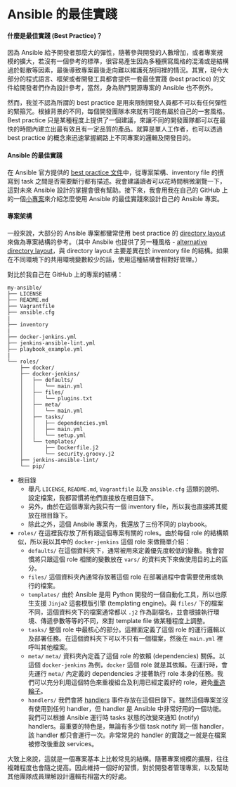 # Ansible 的最佳實踐

#### 什麼是最佳實踐 (Best Practice)？

因為 Ansible 給予開發者那麼大的彈性，隨著參與開發的人數增加，或者專案規模的擴大，若沒有一個參考的標準，很容易產生因為多種撰寫風格的混淆或是結構過於鬆散等因素，最後導致專案最後走向難以維護死胡同裡的情況。其實，現今大部分的程式語言、框架或者開發工具都會提供一套最佳實踐 (best practice) 的文件給開發者們作為設計參考，當然，身為熱門開源專案的 Ansible 也不例外。

然而，我並不認為所謂的 best practice 是用來限制開發人員都不可以有任何彈性的緊箍咒。根據背景的不同，每個開發團隊本來就有可能有屬於自己的一套風格。Best practice 只是某種程度上提供了一個建議，來讓不同的開發團隊都可以在最快的時間內建立出最有效且有一定品質的產品。就算是單人工作者，也可以透過 best practice 的概念來迅速掌握網路上不同專案的邏輯及開發目的。

#### Ansible 的最佳實踐

在 Ansible 官方提供的 [best practice 文件](http://docs.ansible.com/ansible/latest/playbooks_best_practices.html)中，從專案架構、inventory file 的撰寫到 task 之間是否需要斷行都有描述。我會建議讀者可以花時間稍微瀏覽一下，這對未來 Ansible 設計的掌握會很有幫助。接下來，我會用我在自己的 GitHub 上的一個[小專案](https://github.com/tsoliangwu0130/my-ansible)來介紹怎麼使用 Ansible 的最佳實踐來設計自己的 Ansible 專案。

#### 專案架構

一般來說，大部分的 Ansible 專案都蠻常使用 best practice 的 [directory layout](http://docs.ansible.com/ansible/latest/playbooks_best_practices.html#directory-layout) 來做為專案結構的參考。（其中 Ansbile 也提供了另一種風格 - [alternative directory layout](http://docs.ansible.com/ansible/latest/playbooks_best_practices.html#alternative-directory-layout)，與 directory layout 主要差異在於 inventory file 的結構。如果在不同環境下的共用環境變數較少的話，使用這種結構會相對好管理。）

對比於我自己在 GitHub 上的專案的結構：

```
my-ansible/
├── LICENSE
├── README.md
├── Vagrantfile
├── ansible.cfg
|
├── inventory
|
├── docker-jenkins.yml
├── jenkins-ansible-lint.yml
├── playbook_example.yml
|
└── roles/
    ├── docker/
    ├── docker-jenkins/
    │   ├── defaults/
    │   │   └── main.yml
    │   ├── files/
    │   │   └── plugins.txt
    │   ├── meta/
    │   │   └── main.yml
    │   ├── tasks/
    │   │   ├── dependencies.yml
    │   │   ├── main.yml
    │   │   └── setup.yml
    │   └── templates/
    │       ├── Dockerfile.j2
    │       └── security.groovy.j2
    ├── jenkins-ansible-lint/
    └── pip/
```

* 根目錄
    * 舉凡 `LICENSE`, `README.md`, `Vagrantfile` 以及 `ansible.cfg` 這類的說明、設定檔案，我都習慣將他們直接放在根目錄下。
    * 另外，由於在這個專案內我只有一個 inventory file，所以我也直接將其擺放在根目錄下。
    * 除此之外，這個 Ansbile 專案內，我還放了三份不同的 playbook。
* `roles/`
    在這裡我存放了所有跟這個專案有關的 roles。由於每個 role 的結構類似，所以我以其中的 `docker-jenkins` 這個 role 來做簡單介紹：
    * `defaults/`
        在這個資料夾下，通常被用來定義優先度較低的變數。我會習慣將只跟這個 role 相關的變數放在 `vars/` 的資料夾下來做使用目的上的區分。
    * `files/`
        這個資料夾內通常存放著這個 role 在部署過程中會需要使用或執行的檔案。
    * `templates/`
        由於 Ansible 是用 Python 開發的一個自動化工具，所以也原生支援 `Jinja2` 這套模版引擎 (templating engine)。與 `files/` 下的檔案不同，這個資料夾下的檔案通常都以 `.j2` 作為副檔名，並會根據執行環境、傳遞參數等等的不同，來對 template file 做某種程度上調整。
    * `tasks/`
        整個 role 中最核心的部分。這裡面定義了這個 role 的運行邏輯以及部署任務。在這個資料夾下可以不只有一個檔案，然後在 `main.yml` 裡呼叫其他檔案。
    * `meta/`
        `meta/` 資料夾內定義了這個 role 的依賴 (dependencies) 關係。以這個 `docker-jenkins` 為例，`docker` 這個 role 就是其依賴。在運行時，會先運行 `meta/` 內定義的 dependencies 才接著執行 role 本身的任務。我們可以充分利用這個特色來重複組合及利用已經定義好的 role，避免[重造輪子](https://zh.wikipedia.org/wiki/%E9%87%8D%E9%80%A0%E8%BD%AE%E5%AD%90)。
    * `handlers/`
        我們會將 [handlers](http://docs.ansible.com/ansible/latest/playbooks_intro.html#handlers-running-operations-on-change) 事件存放在這個目錄下。雖然這個專案並沒有使用到任何 handler，但 handler 是 Ansible 中非常好用的一個功能。我們可以根據 Ansible 運行時 tasks 狀態的改變來通知 (notify) handlers。最重要的特色是，無論有多少個 task notify 同一個 handler，該 handler 都只會運行一次。非常常見的 handler 的實踐之一就是在檔案被修改後重啟 services。

大致上來說，這就是一個專案基本上比較常見的結構。隨著專案規模的擴展，往往複雜程度也會隨之提高。因此維持一個好的習慣，對於開發者管理專案，以及幫助其他團隊成員理解設計邏輯有相當大的好處。
